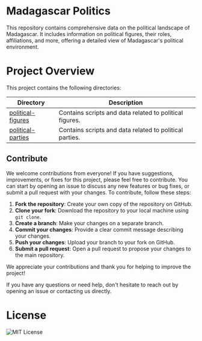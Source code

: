 # Madagascar Politics

This repository contains comprehensive data on the political landscape of Madagascar. It includes information on political figures, their roles, affiliations, and more, offering a detailed view of Madagascar's political environment.

# Project Overview

This project contains the following directories:

| Directory          | Description                                              |
|--------------------|----------------------------------------------------------|
| [political-figures](political-figures) | Contains scripts and data related to political figures.  |
| [political-parties](political-parties) | Contains scripts and data related to political parties.  |

## Contribute

We welcome contributions from everyone! If you have suggestions, improvements, or fixes for this project, please feel free to contribute. You can start by opening an issue to discuss any new features or bug fixes, or submit a pull request with your changes. To contribute, follow these steps:

1. **Fork the repository**: Create your own copy of the repository on GitHub.
2. **Clone your fork**: Download the repository to your local machine using `git clone`.
3. **Create a branch**: Make your changes on a separate branch.
4. **Commit your changes**: Provide a clear commit message describing your changes.
5. **Push your changes**: Upload your branch to your fork on GitHub.
6. **Submit a pull request**: Open a pull request to propose your changes to the main repository.

We appreciate your contributions and thank you for helping to improve the project!

If you have any questions or need help, don't hesitate to reach out by opening an issue or contacting us directly.


# License

![MIT License](https://img.shields.io/badge/license-MIT-blue.svg)
